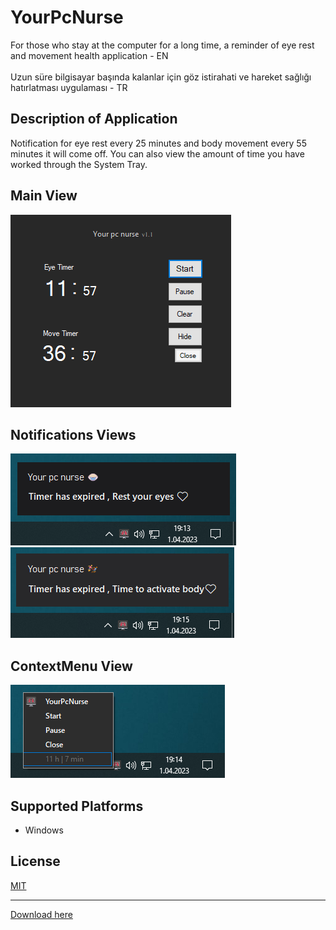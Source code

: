 # YourPcNurse
For those who stay at the computer for a long time, a reminder of eye rest and movement health application - EN
<br>
<br>
Uzun süre bilgisayar başında kalanlar için göz istirahati ve hareket sağlığı hatırlatması uygulaması - TR
<br>
<h2>Description of Application</h2>
<p>Notification for eye rest every 25 minutes and body movement every 55 minutes
it will come off. You can also view the amount of time you have worked through the System Tray.</p>
<h2>Main View</h2>
<img src="Main-2.png" />
<h2>Notifications Views</h2>
<div>
<img src="Notification-1.png" />
&nbsp;&nbsp;
<img src="Notification-2.png" />
</div>
<h2>ContextMenu View</h2>
<img src="NotfyIcon.png" />
<h2>Supported Platforms</h2>
<ul>
<li>Windows</li>
</ul>
<h2>License</h2>
<a href="LICENSE">MIT</a>
<br><hr>
<a href="https://github.com/ekremgunes/YourPcNurse/raw/master/app.zip" download>Download here</a>

